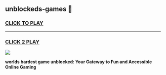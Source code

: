 
## unblockeds-games 👋
<h3>
<a href="https://premium.freeplayer.one?title=unblockeds-games&ref=14F">CLICK TO PLAY</a></h3>
<hr>

<h3>
<a href="https://premium.freeplayer.one?title=unblockeds-games&ref=14F">CLICK 2 PLAY</a>
  
</h3>

<a href="https://premium.freeplayer.one?title=unblockeds-games&ref=12F/"><img src="https://clearcache.store/games.png"></a>


**worlds hardest game unblocked: Your Gateway to Fun and Accessible Online Gaming**
